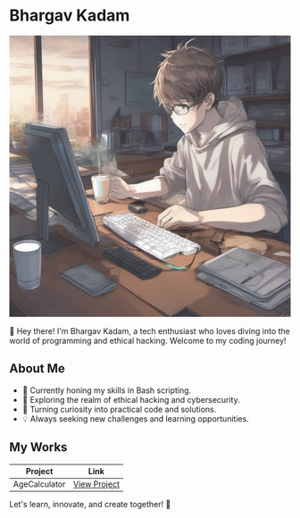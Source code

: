 # Bhargav Kadam

![Bhargav Kadam](https://raw.githubusercontent.com/BhargavK72/BhargavK72/main/prompt%20(1).png)

👋 Hey there! I'm Bhargav Kadam, a tech enthusiast who loves diving into the world of programming and ethical hacking. Welcome to my coding journey!

## About Me

- 🌱 Currently honing my skills in Bash scripting.
- 🔭 Exploring the realm of ethical hacking and cybersecurity.
- 🚀 Turning curiosity into practical code and solutions.
- 💡 Always seeking new challenges and learning opportunities.

## My Works

| Project         | Link                                                |
|-----------------|-----------------------------------------------------|
| AgeCalculator   | [View Project](https://bhargavk72.github.io/AgeCalculator/) |

Let's learn, innovate, and create together! 🚀
